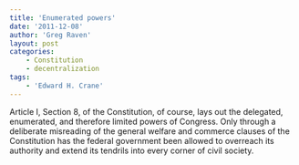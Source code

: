 ```yaml
---
title: 'Enumerated powers'
date: '2011-12-08'
author: 'Greg Raven'
layout: post
categories:
    - Constitution
    - decentralization
tags:
    - 'Edward H. Crane'
---
```


Article I, Section 8, of the Constitution, of course, lays out the delegated, enumerated, and therefore limited powers of Congress. Only through a deliberate misreading of the general welfare and commerce clauses of the Constitution has the federal government been allowed to overreach its authority and extend its tendrils into every corner of civil society.